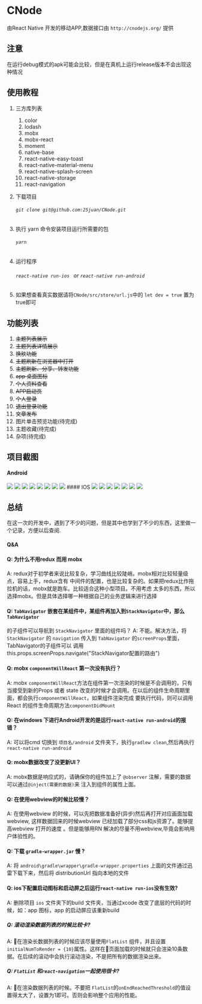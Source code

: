 # CNode

由React Native 开发的移动APP,数据接口由 `http://cnodejs.org/` 提供
## 注意
在运行debug模式的apk可能会比较，但是在真机上运行release版本不会出现这种情况 
## 使用教程
1. 三方库列表
    1. color
    1. lodash
    1. mobx
    1. mobx-react
    1. moment
    1. native-base
    1. react-native-easy-toast
    1. react-native-material-menu
    1. react-native-splash-screen
    1. react-native-storage
    1. react-navigation

1. 下载项目
    ###### `git clone git@github.com:25juan/CNode.git`
1. 执行 yarn 命令安装项目运行所需要的包 
    ###### `yarn`
1. 运行程序
    ###### `react-native run-ios ` or `react-native run-android`
1. 如果想查看真实数据请将`CNode/src/store/url.js`中的 ```let dev = true``` 置为true即可
## 功能列表
1. <del>主题列表展示</del>
1. <del>主题列表详情展示</del>
1. <del>换肤功能</del>
1. <del>主题刷新在浏览器中打开</del>
1. <del>主题刷新、分享、转发功能</del>
1. <del>app 桌面图标</del>
1. <del>个人资料查看</del>
1. <del>APP启动页</del>
1. <del>个人登录</del>
1. <del>退出登录功能</del>
1. <del>文章发布</del>
1. 图片单击预览功能(待完成)
1. 主题收藏(待完成)
1. 杂项(待完成)

## 项目截图
#### Android
<img src="./document/image/android/share.jpg">
<img  src="./document/image/android/ask.jpg" >
<img   src="./document/image/android/job.jpg" >
<img   src="./document/image/android/mine.jpg" >
<img   src="./document/image/android/detail.jpg" >
<img   src="./document/image/android/detail2.jpg" >
<img   src="./document/image/android/theme.jpg" >
<img   src="./document/image/android/user.jpg" >
#### IOS
<img  src="./document/image/ios/ask.png" >
<img   src="./document/image/ios/job.png" >
<img   src="./document/image/ios/mine.png" >
<img   src="./document/image/ios/detail.png" >
<img   src="./document/image/ios/detail2.png" >
<img   src="./document/image/ios/theme.png" >
<img   src="./document/image/ios/user.png" >

## 总结
在这一次的开发中，遇到了不少的问题，但是其中也学到了不少的东西，这里做一个记录，方便以后查阅.

#### Q&A

#### Q: 为什么不用redux 而用 mobx
A: redux对于初学者来说比较复杂，学习曲线比较陡峭。mobx相对比较轻量级点，容易上手，redux含有
中间件的配置，也是比较复杂的。如果把redux比作拖拉机的话，mobx就是跑车。比较适合这种小型项目。不用考虑
太多的东西，所以选择mobx。但是具体选择哪一种根据自己的业务逻辑来进行选择
#### Q: `TabNavigator` 嵌套在某组件中，某组件再加入到`StackNavigator`中，那么`TabNavigator`
的子组件可以导航到 `StackNavigator` 里面的组件吗？
A: 不能。解决方法，将 `StackNavigator` 的 `navigation` 传入到 `TabNavigator` 的`screenProps`里面，
TabNavigator的子组件可以 调用 this.props.screenProps.navigate("StackNavigator配置的路由")
#### Q: mobx `componentWillReact` 第一次没有执行？
A: mobx `componentWillReact`方法在组件第一次渲染的时候是不会调用的，只有当接受到新的Props 或者
state 改变的时候才会调用。在以后的组件生命周期里面，都会执行`componentWillReact`，如果组件渲染完成
要执行代码，则可以调用React 的组件生命周期方法`componentDidMount`
#### Q: 在windows 下进行Android开发的是运行`react-native run-android`的报错？
A: 可以将cmd 切换到 `项目名/android` 文件夹下，执行`gradlew clean`,然后再执行`react-native run-android`
#### Q: mobx数据改变了没更新UI？
A: mobx数据是响应式的，请确保你的组件加上了 `@observer` 注解，需要的数据可以通过`@inject(需要的数据)`来
注入到组件的属性上面。
#### Q: 在使用webview的时候比较慢？
A: 在使用webview 的时候，可以先把数据准备好(异步)然后再打开对应画面加载webview,
这样数据回来的时候webview 已经加载了部分css和js资源了。能够提高webview 打开的速度
。但是能够用RN 解决的尽量不用webview,毕竟会影响用户体验性的。
#### Q: 下载 ```gradle-wrapper.jar``` 慢 ?
A: 将 ```android\gradle\wrapper\gradle-wrapper.properties``` 上面的文件通过迅雷下载下来，然后将 distributionUrl 指向本地的文件
#### Q: ios下配置启动图标和启动屏之后运行`react-native run-ios`没有生效?
A: 删除项目 ```ios``` 文件夹下的build 文件夹，当通过xcode 改变了底层的代码的时候，如：app 图标，app 的启动屏应该重新build 
##### Q: 滚动渲染数据列表的时候比较卡?
A: 在渲染长数据列表的时候应该尽量使用`FlatList` 组件，并且设置`initialNumToRender = {10}`属性。这样在页面加载的时候就只会渲染10条数据。在后续的滚动中会执行滚动渲染，不是把所有的数据渲染出来。
##### Q: `FlatList` 和`react-navigation`一起使用很卡?
A: 在渲染数据列表的时候。不要把 `FlatList`的`onEndReachedThreshold`的值设置得太大了，设置为1即可。否则会影响整个应用的性能。










     
    